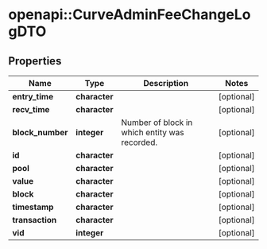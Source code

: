 # openapi::CurveAdminFeeChangeLogDTO


## Properties
Name | Type | Description | Notes
------------ | ------------- | ------------- | -------------
**entry_time** | **character** |  | [optional] 
**recv_time** | **character** |  | [optional] 
**block_number** | **integer** | Number of block in which entity was recorded. | [optional] 
**id** | **character** |  | [optional] 
**pool** | **character** |  | [optional] 
**value** | **character** |  | [optional] 
**block** | **character** |  | [optional] 
**timestamp** | **character** |  | [optional] 
**transaction** | **character** |  | [optional] 
**vid** | **integer** |  | [optional] 


